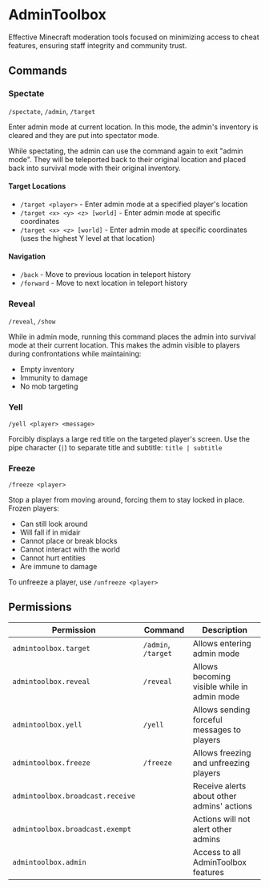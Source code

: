 # AdminToolbox

Effective Minecraft moderation tools focused on minimizing access to cheat features, ensuring staff integrity and community trust.

## Commands

### Spectate

`/spectate`, `/admin`, `/target`

Enter admin mode at current location. In this mode, the admin's inventory is cleared and they are put into spectator mode.

While spectating, the admin can use the command again to exit "admin mode". They will be teleported back to their original location and placed back into survival mode with their original inventory.

#### Target Locations

- `/target <player>` - Enter admin mode at a specified player's location
- `/target <x> <y> <z> [world]` - Enter admin mode at specific coordinates
- `/target <x> <z> [world]` - Enter admin mode at specific coordinates (uses the highest Y level at that location)

#### Navigation

- `/back` - Move to previous location in teleport history
- `/forward` - Move to next location in teleport history

### Reveal

`/reveal`, `/show`

While in admin mode, running this command places the admin into survival mode at their current location. This makes the admin visible to players during confrontations while maintaining:

- Empty inventory
- Immunity to damage
- No mob targeting

### Yell

`/yell <player> <message>`

Forcibly displays a large red title on the targeted player's screen.
Use the pipe character (`|`) to separate title and subtitle: `title | subtitle`

### Freeze

`/freeze <player>`

Stop a player from moving around, forcing them to stay locked in place. Frozen players:

- Can still look around
- Will fall if in midair
- Cannot place or break blocks
- Cannot interact with the world
- Cannot hurt entities
- Are immune to damage

To unfreeze a player, use `/unfreeze <player>`

## Permissions

| Permission                       | Command             | Description                                 |
| -------------------------------- | ------------------- | ------------------------------------------- |
| `admintoolbox.target`            | `/admin`, `/target` | Allows entering admin mode                  |
| `admintoolbox.reveal`            | `/reveal`           | Allows becoming visible while in admin mode |
| `admintoolbox.yell`              | `/yell`             | Allows sending forceful messages to players |
| `admintoolbox.freeze`            | `/freeze`           | Allows freezing and unfreezing players      |
| `admintoolbox.broadcast.receive` |                     | Receive alerts about other admins' actions  |
| `admintoolbox.broadcast.exempt`  |                     | Actions will not alert other admins         |
| `admintoolbox.admin`             |                     | Access to all AdminToolbox features         |
